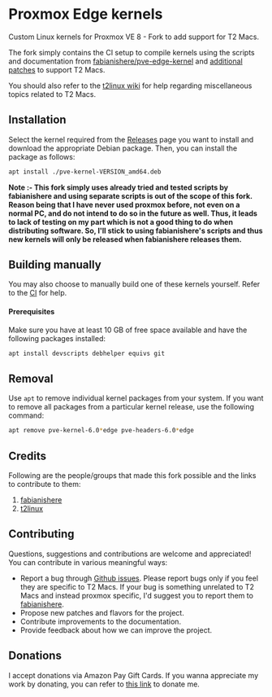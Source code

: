 

# Proxmox Edge kernels

Custom Linux kernels for Proxmox VE 8 - Fork to add support for T2 Macs.

The fork simply contains the CI setup to compile kernels using the scripts and documentation from [fabianishere/pve-edge-kernel](https://github.com/fabianishere/pve-edge-kernel) and [additional patches](https://github.com/t2linux/linux-t2-patches) to support T2 Macs.

You should also refer to the [t2linux wiki](https://wiki.t2linux.org/) for help regarding miscellaneous topics related to T2 Macs.

## Installation
Select the kernel required from the [Releases](https://github.com/AdityaGarg8/pve-edge-kernel-t2/releases)
page you want to install and download the appropriate Debian package.
Then, you can install the package as follows:

```sh
apt install ./pve-kernel-VERSION_amd64.deb
```

**Note :- This fork simply uses already tried and tested scripts by fabianishere and using separate scripts is out of the scope of this fork. Reason being that I have never used proxmox before, not even on a normal PC, and do not intend to do so in the future as well. Thus, it leads to lack of testing on my part which is not a good thing to do when distributing software. So, I'll stick to using fabianishere's scripts and thus new kernels will only be released when fabianishere releases them.**

## Building manually
You may also choose to manually build one of these kernels yourself. Refer to the [CI](https://github.com/AdityaGarg8/pve-edge-kernel-t2/blob/master/.github/workflows/build.yml) for help.

#### Prerequisites
Make sure you have at least 10 GB of free space available and have the following
packages installed:

```bash
apt install devscripts debhelper equivs git
```

## Removal
Use `apt` to remove individual kernel packages from your system. If you want
to remove all packages from a particular kernel release, use the following
command:

```bash
apt remove pve-kernel-6.0*edge pve-headers-6.0*edge
```

## Credits
Following are the people/groups that made this fork possible and the links to contribute to them:
1. [fabianishere](https://www.buymeacoffee.com/fabianishere)
2. [t2linux](https://wiki.t2linux.org/contribute/)

## Contributing
Questions, suggestions and contributions are welcome and appreciated!
You can contribute in various meaningful ways:

* Report a bug through [Github issues](https://github.com/AdityaGarg8/pve-edge-kernel-t2/issues). Please report bugs only if you feel they are specific to T2 Macs. If your bug is something unrelated to T2 Macs and instead proxmox specific, I'd suggest you to report them to [fabianishere](https://github.com/fabianishere/pve-edge-kernel).
* Propose new patches and flavors for the project.
* Contribute improvements to the documentation.
* Provide feedback about how we can improve the project.

## Donations

I accept donations via Amazon Pay Gift Cards. If you wanna appreciate my work by donating, you can refer to [this link](https://wiki.t2linux.org/contribute/#support-our-maintainers) to donate me.
